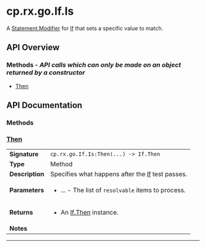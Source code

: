 # cp.rx.go.If.Is

A [Statement.Modifier](cp.rx.go.Statement.Modifier.md) for [If](cp.rx.go.If.md) that sets a specific value to match.

## API Overview
### **Methods** - _API calls which can only be made on an object returned by a constructor_
 * [Then](#then)


## API Documentation

### Methods


### [Then](#then)

|                                             |                                                                                     |
| --------------------------------------------|-------------------------------------------------------------------------------------|
| **Signature**                               | `cp.rx.go.If.Is:Then(...) -> If.Then`                                                                    |
| **Type**                                    | Method                                                                     |
| **Description**                             | Specifies what happens after the [If](cp.rx.go.If.md) test passes.                                                                     |
| **Parameters**                              | <ul><li>...  - The list of `resolvable` items to process.</li></ul> |
| **Returns**                                 | <ul><li>An [If.Then](cp.rx.go.If.Then.md) instance.</li></ul>          |
| **Notes**                                   | <ul></ul>                |

---
